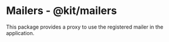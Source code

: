 # Mailers - @kit/mailers

This package provides a proxy to use the registered mailer in the application.